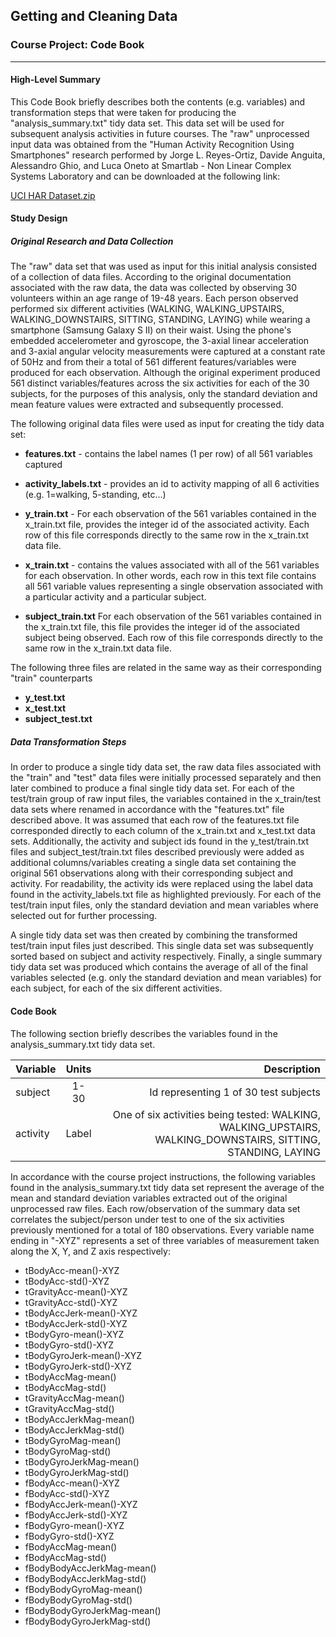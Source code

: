 ## Getting and Cleaning Data
### Course Project: Code Book
---
#### High-Level Summary
This Code Book briefly describes both the contents (e.g. variables) and transformation steps that were taken for producing the "analysis_summary.txt" tidy data set.  This data set will be used for subsequent analysis activities in future courses.  The "raw" unprocessed input data was obtained from the "Human Activity Recognition Using Smartphones" research performed by Jorge L. Reyes-Ortiz, Davide Anguita, Alessandro Ghio, and Luca Oneto at Smartlab - Non Linear Complex Systems Laboratory and can be downloaded at the following link:

[UCI HAR Dataset.zip](https://d396qusza40orc.cloudfront.net/getdata%2Fprojectfiles%2FUCI%20HAR%20Dataset.zip)

#### Study Design
##### Original Research and Data Collection
The "raw" data set that was used as input for this initial analysis consisted of a collection of data files.  According to the original documentation associated with the raw data, the data was collected by observing 30 volunteers within an age range of 19-48 years. Each person observed performed six different activities (WALKING, WALKING_UPSTAIRS, WALKING_DOWNSTAIRS, SITTING, STANDING, LAYING) while wearing a smartphone (Samsung Galaxy S II) on their waist. Using the phone's embedded accelerometer and gyroscope, the 3-axial linear acceleration and 3-axial angular velocity measurements were captured at a constant rate of 50Hz and from their a total of 561 different features/variables were produced for each observation. Although the original experiment produced 561 distinct variables/features across the six activities for each of the 30 subjects, for the purposes of this analysis, only the standard deviation and mean feature values were extracted and subsequently processed.

The following original data files were used as input for creating the tidy data set:

- **features.txt** - contains the label names (1 per row) of all 561 variables captured

- **activity_labels.txt** - provides an id to activity mapping of all 6 activities (e.g. 1=walking, 5-standing, etc...)

- **y_train.txt** - For each observation of the 561 variables contained in the x_train.txt file, provides the integer id of the associated activity. Each row of this file corresponds directly to the same row in the x_train.txt data file. 

- **x_train.txt** - contains the values associated with all of the 561 variables for each observation.  In other words, each row in this text file contains all 561 variable values representing a single observation associated with a particular activity and a particular subject.

- **subject_train.txt** For each observation of the 561 variables contained in the x_train.txt file, this file provides the integer id of the associated subject being observed. Each row of this file corresponds directly to the same row in the x_train.txt data file. 

The following three files are related in the same way as their corresponding "train" counterparts
- **y_test.txt**
- **x_test.txt**
- **subject_test.txt**

##### Data Transformation Steps
In order to produce a single tidy data set, the raw data files associated with the "train" and "test" data files were initially processed separately and then later combined to produce a final single tidy data set.  For each of the test/train group of raw input files, the variables contained in the x_train/test data sets where renamed in accordance with the "features.txt" file described above. It was assumed that each row of the features.txt file corresponded directly to each column of the x_train.txt and x_test.txt data sets.  Additionally, the activity and subject ids found in the y_test/train.txt files and subject_test/train.txt files described previously were added as additional columns/variables creating a single data set containing the original 561 observations along with their corresponding subject and activity. For readability, the activity ids were replaced using the label data found in the activity_labels.txt file as highlighted previously. For each of the test/train input files, only the standard deviation and mean variables where selected out for further processing.

A single tidy data set was then created by combining the transformed test/train input files just described.  This single data set was subsequently sorted based on subject and activity respectively.  Finally, a single summary tidy data set was produced which contains the average of all of the final variables selected (e.g. only the standard deviation and mean variables) for each subject, for each of the six different activities.

#### Code Book
The following section briefly describes the variables found in the analysis_summary.txt tidy data set.

| Variable | Units | Description |
| -------- |:-----:| -----------:|
| subject  | 1-30  |	Id representing 1 of 30 test subjects |
|activity|	Label| One of six activities being tested: WALKING, WALKING_UPSTAIRS, WALKING_DOWNSTAIRS, SITTING, STANDING, LAYING|

In accordance with the course project instructions, the following variables found in the analysis_summary.txt tidy data set represent the average of the mean and standard deviation variables extracted out of the original unprocessed raw files. Each row/observation of the summary data set correlates the subject/person under test to one of the six activities previously mentioned for a total of 180 observations. Every variable name ending in "-XYZ" represents a set of three variables of measurement taken along the X, Y, and Z axis respectively:

- tBodyAcc-mean()-XYZ
- tBodyAcc-std()-XYZ
- tGravityAcc-mean()-XYZ
- tGravityAcc-std()-XYZ
- tBodyAccJerk-mean()-XYZ
- tBodyAccJerk-std()-XYZ
- tBodyGyro-mean()-XYZ
- tBodyGyro-std()-XYZ
- tBodyGyroJerk-mean()-XYZ
- tBodyGyroJerk-std()-XYZ
- tBodyAccMag-mean()
- tBodyAccMag-std()
- tGravityAccMag-mean()
- tGravityAccMag-std()
- tBodyAccJerkMag-mean()
- tBodyAccJerkMag-std()
- tBodyGyroMag-mean()
- tBodyGyroMag-std()
- tBodyGyroJerkMag-mean()
- tBodyGyroJerkMag-std()
- fBodyAcc-mean()-XYZ
- fBodyAcc-std()-XYZ
- fBodyAccJerk-mean()-XYZ
- fBodyAccJerk-std()-XYZ
- fBodyGyro-mean()-XYZ
- fBodyGyro-std()-XYZ
- fBodyAccMag-mean()
- fBodyAccMag-std()
- fBodyBodyAccJerkMag-mean()
- fBodyBodyAccJerkMag-std()
- fBodyBodyGyroMag-mean()
- fBodyBodyGyroMag-std()
- fBodyBodyGyroJerkMag-mean()
- fBodyBodyGyroJerkMag-std()